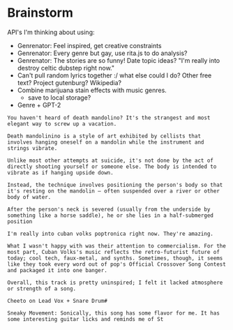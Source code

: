 # Brainstorm

API's I'm thinking about using:
- Genrenator: Feel inspired, get creative constraints
- Genrenator: Every genre but gay, use rita.js to do analysis?
- Genrenator: The stories are so funny! Date topic ideas? "I'm really into destroy celtic dubstep right now."
- Can't pull random lyrics together :/ what else could I do? Other free text? Project gutenburg? Wikipedia? 
- Combine marijuana stain effects with music genres.
  - save to local storage?
- Genre + GPT-2
```
You haven't heard of death mandolino? It's the strangest and most elegant way to screw up a vacation.

Death mandolinino is a style of art exhibited by cellists that involves hanging oneself on a mandolin while the instrument and strings vibrate.

Unlike most other attempts at suicide, it's not done by the act of directly shooting yourself or someone else. The body is intended to vibrate as if hanging upside down.

Instead, the technique involves positioning the person's body so that it's resting on the mandolin – often suspended over a river or other body of water.

After the person's neck is severed (usually from the underside by something like a horse saddle), he or she lies in a half-submerged position
```

```
I'm really into cuban volks poptronica right now. They're amazing.

What I wasn't happy with was their attention to commercialism. For the most part, Cuban Volks's music reflects the retro-futurist future of today; cool tech, faux-metal, and synths. Sometimes, though, it seems like they took every word out of pop's Official Crossover Song Contest and packaged it into one banger.

Overall, this track is pretty uninspired; I felt it lacked atmosphere or strength of a song.

Cheeto on Lead Vox + Snare Drum#

Sneaky Movement: Sonically, this song has some flavor for me. It has some interesting guitar licks and reminds me of St
```